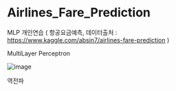 # Airlines_Fare_Prediction
MLP 개인연습 ( 항공요금예측, 데이터출처 : https://www.kaggle.com/absin7/airlines-fare-prediction )

MultiLayer Perceptron

![image](https://user-images.githubusercontent.com/84547813/140610869-317e7f88-cc82-45a9-8c5d-4fe34f74d723.png)

역전파
